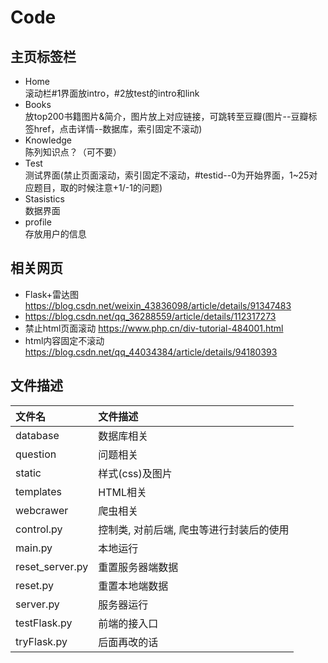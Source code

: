 # Code

## 主页标签栏
- Home  
  滚动栏#1界面放intro，#2放test的intro和link
- Books  
  放top200书籍图片&简介，图片放上对应链接，可跳转至豆瓣(图片--豆瓣<a></a>标签href，点击详情--数据库，索引固定不滚动)
- Knowledge  
  陈列知识点？（可不要）
- Test  
  测试界面(禁止页面滚动，索引固定不滚动，#testid--0为开始界面，1~25对应题目，取的时候注意+1/-1的问题)
- Stasistics  
  数据界面
- profile  
  存放用户的信息
  
## 相关网页
- Flask+雷达图  https://blog.csdn.net/weixin_43836098/article/details/91347483
- https://blog.csdn.net/qq_36288559/article/details/112317273 
- 禁止html页面滚动  https://www.php.cn/div-tutorial-484001.html
- html内容固定不滚动  https://blog.csdn.net/qq_44034384/article/details/94180393


## 文件描述

| 文件名          | 文件描述                                 |
| :-------------- | :--------------------------------------- |
| database        | 数据库相关                               |
| question        | 问题相关                                 |
| static          | 样式(css)及图片                          |
| templates       | HTML相关                                 |
| webcrawer       | 爬虫相关                                 |
| control.py      | 控制类, 对前后端, 爬虫等进行封装后的使用 |
| main.py         | 本地运行                                 |
| reset_server.py | 重置服务器端数据                         |
| reset.py        | 重置本地端数据                           |
| server.py       | 服务器运行                               |
| testFlask.py    | 前端的接入口                             |
| tryFlask.py     | 后面再改的话                             |